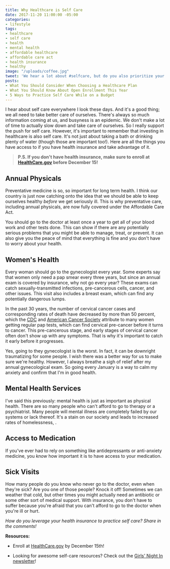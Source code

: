 ```yaml
---
title: Why Healthcare is Self Care
date: 2017-11-20 11:00:00 -05:00
categories:
- lifestyle
tags:
- healthcare
- self care
- health
- mental health
- affordable healthcare
- affordable care act
- health insurance
- healthy
image: "/uploads/coffee.jpg"
tweet: 'We hear a lot about #selfcare, but do you also prioritize your #healthcare? '
posts:
- What You Should Consider When Choosing a Healthcare Plan
- What You Should Know About Open Enrollment This Year
- 5 Ways to Practice Self Care While on a Budget
---
```


I hear about self care everywhere I look these days. And it's a good thing; we all need to take better care of ourselves. There's always so much information coming at us, and busyness is an epidemic. We don't make a lot of time to actually slow down and take care of ourselves. So I really support the push for self care. However, it's important to remember that investing in healthcare is also self care. It's not just about taking a bath or drinking plenty of water (though those are important too!). Here are all the things you have access to if you have health insurance and take advantage of it.

> **P.S. If you don't have health insurance, make sure to enroll at [HealthCare.gov](http://www.healthcare.gov) before December 15!**

## Annual Physicals

Preventative medicine is so, so important for long term health. I think our country is just now catching onto the idea that we should be able to keep ourselves healthy *before* we get seriously ill. This is why preventative care, including annual physicals, are now fully covered under the Affordable Care Act.

You should go to the doctor at least once a year to get all of your blood work and other tests done. This can show if there are any potentially serious problems that you might be able to manage, treat, or prevent. It can also give you the peace of mind that everything is fine and you don't have to worry about your health. 

## Women's Health

Every woman should go to the gynecologist every year. Some experts say that women only need a pap smear every three years, but since an annual exam is covered by insurance, why not go every year? These exams can catch sexually-transmitted infections, pre-cancerous cells, cancer, and other issues. This visit also includes a breast exam, which can find any potentially dangerous lumps.

In the past 30 years, the number of cervical cancer cases and corresponding rates of death have decreased by more than 50 percent, which the [CDC](https://www.cdc.gov/cancer/cervical/statistics/index.htm) and [American Cancer Society](https://www.cancer.org/cancer/cervical-cancer/detection-diagnosis-staging.html) attribute to many women getting regular pap tests, which can find cervical pre-cancer before it turns to cancer. This pre-cancerous stage, and early stages of cervical cancer often don't show up with any symptoms. That is why it's important to catch it early before it progresses.

Yes, going to they gynecologist is the worst. In fact, it can be downright traumatizing for some people. I wish there was a better way for us to make sure we're healthy. However, I always breathe a sigh of relief after my annual gynecological exam. So going every January is a way to calm my anxiety and confirm that I'm in good health.

## Mental Health Services

I've said this previously: mental health is just as important as physical health. There are so many people who can't afford to go to therapy or a psychiatrist. Many people will mental illness are completely failed by our systems or lack thereof. It's a stain on our society and leads to increased rates of homelessness, .

## Access to Medication

If you've ever had to rely on something like antidepressants or anti-anxiety medicine, you *know* how important it is to have access to your medication.

## Sick Visits

How many people do you know who never go to the doctor, even when they're sick? Are you one of those people? Knock it off! Sometimes we can weather that cold, but other times you might actually need an antibiotic or some other sort of medical support. With insurance, you don't have to suffer because you're afraid that you can't afford to go to the doctor when you're ill or hurt.

*How do you leverage your health insurance to practice self care? Share in the comments!*

**Resources:**

* Enroll at [HealthCare.gov](http://www.healthcare.gov) by December 15th!

* Looking for awesome self-care resources? Check out the [Girls' Night In newsletter](http://girlsnightinclub.com?ref=WFFuTlErVEg=)!